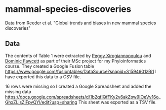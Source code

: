 # mammal-species-discoveries
Data from Reeder et al. "Global trends and biases in new mammal species discoveries"


## Data

The contents of Table 1 were extracted by [Peggy Xirogiannopoulou](https://www.linkedin.com/in/pegxirog86) and [Dominic Fawcett](https://www.linkedin.com/pub/dominic-fawcett/42/1b/825) as part of their MSc project for my Phyloinformatics course. They created a Google Fusion table https://www.google.com/fusiontables/DataSource?snapid=S1594901zBi1 I have exported this data to a CSV file.

16 rows were missing so I created a Google Spreadsheet and added the missing data https://docs.google.com/spreadsheets/d/1b2qfIQfFKy2v6akZpw9IOeVv16o_GhxZLisZiFpvQYI/edit?usp=sharing This sheet was exported as a TSV file.

